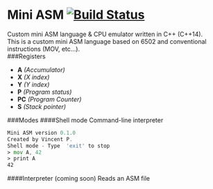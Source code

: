 Mini ASM [![Build Status](https://travis-ci.org/tyr-sl3/mini-asm.svg)](https://travis-ci.org/tyr-sl3/mini-asm)
===========
Custom mini ASM language &amp; CPU emulator written in C++ (C++14). <br />
This is a custom mini ASM language based on 6502 and conventional instructions (MOV, etc...). <br />
###Registers
* **A** *(Accumulator)* <br />
* **X** *(X index)* <br />
* **Y** *(Y index)* <br />
* **P** *(Program status)* <br />
* **PC** *(Program Counter)* <br />
* **S** *(Stack pointer)* <br />

###Modes
####Shell mode
Command-line interpreter
```asm
Mini ASM version 0.1.0
Created by Vincent P.
Shell mode - Type  'exit' to stop
> mov A, 42
> print A
42
```
####Interpreter (coming soon)
Reads an ASM file
